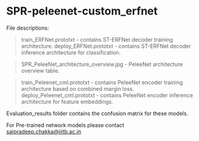 # SPR-peleenet-custom_erfnet

File descriptions:

> train_ERFNet.prototxt - contains ST-ERFNet decoder training architecture.
> deploy_ERFNet.prototxt - contains ST-ERFNet decoder inference architecture for classification.

> SPR_PeleeNet_architecture_overview.jpg - PeleeNet architecture overview table.

> train_Peleenet_cml.prototxt - contains PeleeNet encoder training architecture based on combined margin loss.
> deploy_Peleenet_cml.prototxt - contains PeleeNet encoder inference architecture for feature embeddings.

Evaluation_results folder contains the confusion matrix for these models.

For Pre-trained network models please contact saipradeep.chakka@iiitb.ac.in

